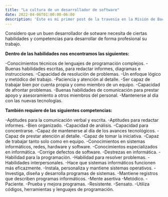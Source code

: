 ```yaml
---
title: "La cultura de un desarrollador de software"
date: 2022-04-06T01:00:00-06:00
description: 'Este es mi primer post de la travesía en la Misión de Backend con Node JS de Launch X.'
---
```


Considero que un buen desarrollador de sotware necesita de ciertas habilidades y competencias para desarrollar de forma profesional su trabajo.

**Dentro de las habilidades nos encontramos las siguientes:**

-Conocimientos técnicos de lenguajes de programación complejos.
-Buenas habilidades escritas, para redactar informes, diagramas e instrucciones.
-Capacidad de resolución de problemas.
-Un enfoque lógico y metódico del trabajo.
-Paciencia y atención al detalle.
-Ser capaz de trabajar bien por cuenta propia y como miembro de un equipo.
-Capacidad de afrontar problemas.
-Buenas habilidades de comunicación para prestar apoyo y asesoramiento a otros miembros del personal.
-Mantenerse al día con las nuevas tecnologías.

**También requiere de las siguientes competencias:**

-Aptitudes para la comunicación verbal y escrita.
-Aptitudes para redactar informes.
-Bien organizado.
-Capacidad de análisis.
-Capacidad para concentrarse.
-Capaz de mantenerse al día de los avances tecnológicos.
-Capaz de prestar atención al detalle.
-Capaz de tomar la iniciativa.
-Capaz de trabajar tanto solo como en equipo.
-Conocimientos en sistemas informáticos, redes, hardware y software.
-Conocimientos especializados en informática.
-Corrige defectos de software.
-Destrezas en informática.
-Habilidad para la programación.
-Habilidad para resolver problemas.
-Habilidades interpersonales.
-Hace que sistemas informáticos funcionen más eficazmente.
-Instala, personaliza y mantiene sistemas operativos.
-Investiga, diseña y desarrolla programas de sistemas.
-Mantiene registros que describen programas informáticos.
-Mente asertiva
-Metódico.
-Paciente.
-Prueba y mejora programas.
-Resistente.
-Sensato.
-Utiliza códigos, herramientas y lenguajes de programación.

